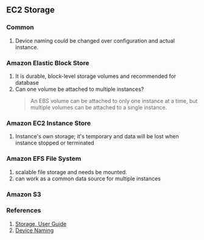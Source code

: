 ## EC2 Storage

### Common
1. Device naming could be changed over configuration and actual instance. 

### Amazon Elastic Block Store
1. It is durable, block-level storage volumes and recommended for database
2. Can one volume be attached to multiple instances?
    > An EBS volume can be attached to only one instance at a time, but multiple volumes can be attached to a single instance.


### Amazon EC2 Instance Store
1. Instance's own storage; it's temporary and data will be lost when instance stopped or terminated

### Amazon EFS File System
1. scalable file storage and needs be mounted.
2. can work as a common data source for multiple instances

### Amazon S3

### References
1. [Storage, User Guide](https://docs.aws.amazon.com/AWSEC2/latest/UserGuide/Storage.html)
2. [Device Naming](https://docs.aws.amazon.com/AWSEC2/latest/UserGuide/device_naming.html)